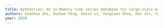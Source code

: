 ```yaml
---
title: ByteSeries: An in-Memory time series database for large-scale monitoring systems
authors: Xuanhua Shi, Zezhao Feng, Kaixi Li, Yongluan Zhou, Hai Jin, Yan Jiang, Bingsheng He, Zhijun Ling, Xin Li
year: 2020
---
```



